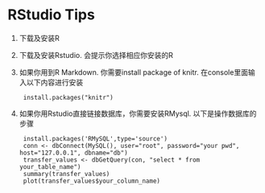 # RStudio Tips

1. 下载及安装R

2. 下载及安装Rstudio. 会提示你选择相应你安装的R

3. 如果你用到R Markdown. 你需要install package of knitr.
在console里面输入以下内容进行安装

        install.packages("knitr")    
    
4. 如果你用Rstudio直接链接数据库，你需要安装RMysql. 以下是操作数据库的步骤

        install.packages('RMySQL',type='source')
        conn <- dbConnect(MySQL(), user="root", password="your pwd", host="127.0.0.1", dbname="db")
        transfer_values <- dbGetQuery(con, "select * from your_table_name")
        summary(transfer_values)
        plot(transfer_values$your_column_name)
    

    


    
